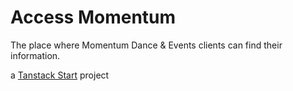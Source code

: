 # Access Momentum

The place where Momentum Dance & Events clients can find their information.

a [Tanstack Start](https://start.tanstack.com/) project
